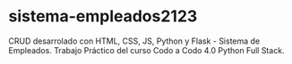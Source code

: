 # sistema-empleados2123
CRUD desarrolado con HTML, CSS, JS, Python y Flask - Sistema de Empleados. Trabajo Práctico del curso Codo a Codo 4.0 Python Full Stack.
